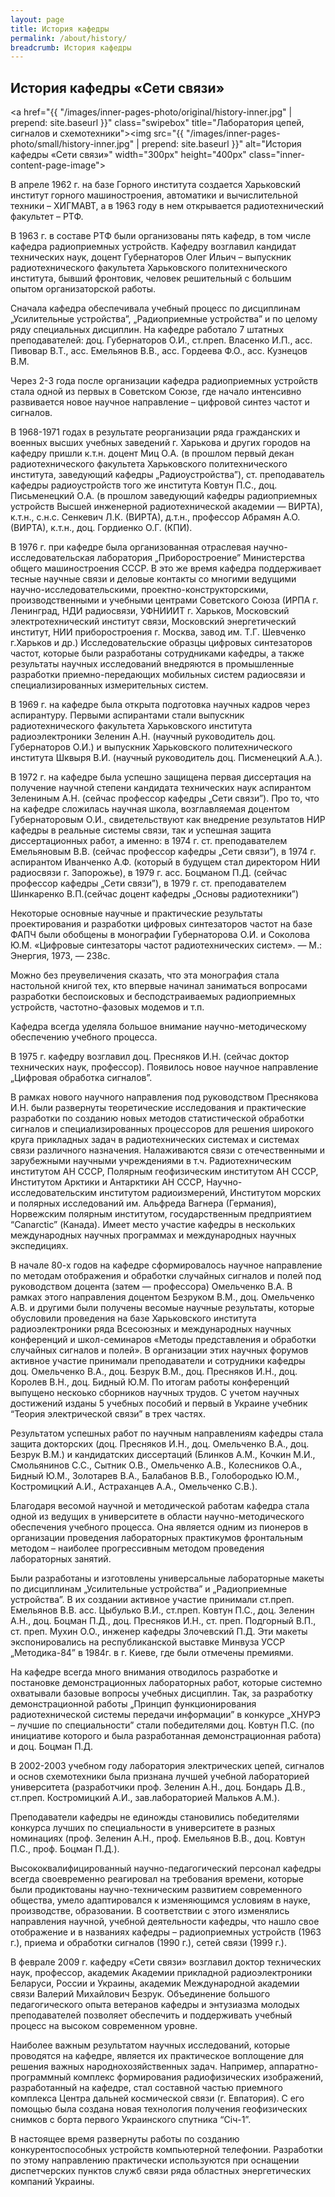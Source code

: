 ```yaml
---
layout: page
title: История кафедры
permalink: /about/history/
breadcrumb: История кафедры
---
```

## История кафедры «Сети связи»

<a href="{{ "/images/inner-pages-photo/original/history-inner.jpg" | prepend: site.baseurl }}" class="swipebox" title="Лаборатория цепей, сигналов и схемотехники"><img src="{{ "/images/inner-pages-photo/small/history-inner.jpg" | prepend: site.baseurl }}" alt="История кафедры «Сети связи»" width="300px" height="400px" class="inner-content-page-image"></a>

В апреле 1962 г. на базе Горного института создается Харьковский институт горного машиностроения, автоматики и вычислительной техники – ХИГМАВТ, а в 1963 году в нем открывается радиотехнический факультет – РТФ.

В 1963 г. в составе РТФ были организованы пять кафедр, в том числе кафедра радиоприемных устройств. Кафедру возглавил кандидат технических наук, доцент Губернаторов Олег Ильич – выпускник радиотехнического факультета Харьковского политехнического института, бывший фронтовик, человек решительный с большим опытом организаторской работы.

Сначала кафедра обеспечивала учебный процесс по дисциплинам „Усилительные устройства”, „Радиоприемные устройства” и по целому ряду специальных дисциплин. На кафедре работало 7 штатных преподавателей: доц. Губернаторов О.И., ст.преп. Власенко И.П., асс. Пивовар В.Т., асс. Емельянов В.В., асс. Гордеева Ф.О., асс. Кузнецов В.М.

Через 2-3 года после организации кафедра радиоприемных устройств стала одной из первых в Советском Союзе, где начало интенсивно развивается новое научное направление – цифровой синтез частот и сигналов.

В 1968-1971 годах в результате реорганизации ряда гражданских и военных высших учебных заведений г. Харькова и других городов на кафедру пришли к.т.н. доцент Миц О.А. (в прошлом первый декан радиотехнического факультета Харьковского политехнического института, заведующий кафедры „Радиоустройства”), ст. преподаватель кафедры радиоустройств того же института Ковтун П.С., доц. Письменецкий О.А. (в прошлом заведующий кафедры радиоприемных устройств Высшей инженерной радиотехнической академии — ВИРТА), к.т.н., с.н.с. Сенкевич Л.К. (ВИРТА), д.т.н., профессор Абрамян А.О. (ВИРТА), к.т.н., доц. Гордиенко О.Г. (КПИ).

В 1976 г. при кафедре была организованная отраслевая научно-исследовательская лаборатория „Приборостроение” Министерства общего машиностроения СССР. В это же время кафедра поддерживает тесные научные связи и деловые контакты со многими ведущими научно-исследовательскими, проектно-конструкторскими, производственными и учебными центрами Советского Союза (ИРПА г. Ленинград, НДИ радиосвязи, УФНИИИТ г. Харьков, Московский электротехнический институт связи, Московский энергетический институт, НИИ приборостроения г. Москва, завод им. Т.Г. Шевченко г.Харьков и др.)
Исследовательские образцы цифровых синтезаторов частот, которые были разработаны сотрудниками кафедры, а также результаты научных исследований внедряются в промышленные разработки приемно-передающих мобильных систем радиосвязи и специализированных измерительных систем.

В 1969 г. на кафедре была открыта подготовка научных кадров через аспирантуру. Первыми аспирантами стали выпускник радиотехнического факультета Харьковского института радиоэлектроники Зеленин А.Н. (научный руководитель доц. Губернаторов О.И.) и выпускник Харьковского политехнического института Шквыря В.И. (научный руководитель доц. Писменецкий А.А.).

В 1972 г. на кафедре была успешно защищена первая диссертация на получение научной степени кандидата технических наук аспирантом Зелениным А.Н. (сейчас профессор кафедры „Сети связи”). Про то, что на кафедре сложилась научная школа, возглавляемая доцентом Губернаторовым О.И., свидетельствуют как внедрение результатов НИР кафедры в реальные системы связи, так и успешная защита диссертационных работ, а именно: в 1974 г. ст. преподавателем Емельяновым В.В. (сейчас профессор кафедры „Сети связи”), в 1974 г. аспирантом Иванченко А.Ф. (который в будущем стал директором НИИ радиосвязи г. Запорожье), в 1979 г. асс. Боцманом П.Д. (сейчас профессор кафедры „Сети связи”), в 1979 г. ст. преподавателем Шинкаренко В.П.(сейчас доцент кафедры „Основы радиотехники”)

Некоторые основные научные и практические результаты проектирования и разработки цифровых синтезаторов частот на базе ФАПЧ были обобщены в монографии Губернаторова О.И. и Соколова Ю.М. «Цифровые синтезаторы частот радиотехнических систем». — М.: Энергия, 1973, — 238с.

Можно без преувеличения сказать, что эта монография стала настольной книгой тех, кто впервые начинал заниматься вопросами разработки беспоисковых и бесподстраиваемых радиоприемных устройств,  частотно-фазовых модемов и т.п.

Кафедра всегда уделяла большое внимание научно-методическому обеспечению учебного процесса.

В 1975 г. кафедру возглавил доц. Пресняков И.Н. (сейчас доктор технических наук, профессор). Появилось новое научное направление „Цифровая обработка сигналов”.

В рамках нового научного направления под руководством Преснякова И.Н. были развернуты теоретические исследования и практические разработки по созданию новых методов статистической обработки сигналов и специализированных процессоров для решения широкого круга прикладных задач в радиотехнических системах и системах связи различного назначения. Налаживаются связи с отечественными и зарубежными научными учреждениями в т.ч. Радиотехническим институтом АН СССР, Полярным геофизическим институтом АН СССР, Институтом Арктики и Антарктики АН СССР, Научно-исследовательским институтом радиоизмерений, Институтом морских и полярных исследований им. Альфреда Вагнера (Германия), Норвежским полярным институтом, государственным предприятием “Canarctic” (Канада). Имеет место участие кафедры в нескольких международных научных программах и международных научных экспедициях. 

В начале 80-х годов на кафедре сформировалось научное направление по методам отображения и обработки случайных сигналов и полей под руководством доцента (затем — профессора) Омельченко В.А. В рамках этого направления доцентом Безруком В.М., доц. Омельченко А.В. и другими были получены весомые научные результаты, которые обусловили проведения на базе Харьковского института радиоэлектроники ряда Всесоюзных и международных научных конференций и школ-семинаров «Методы представления и обработки случайных сигналов и полей». В организации этих научных форумов активное участие принимали преподаватели и сотрудники кафедры доц. Омельченко В.А., доц. Безрук В.М., доц. Пресняков И.Н., доц. Королев В.Н., доц. Бидный Ю.М. По итогам работы конференций выпущено нескоько сборников научных трудов. С учетом научных достижений изданы 5 учебных пособий и первый в Украине учебник “Теория электрической связи” в трех частях.

Результатом успешных работ по научным направлениям кафедры стала защита докторских (доц. Пресняков И.Н., доц. Омельченко В.А., доц. Безрук В.М.) и кандидатских диссертаций (Блинков А.М., Кочкин М.И., Смольянинов С.С., Сытник О.В., Омельченко А.В., Колесников О.А., Бидный Ю.М., Золотарев В.А., Балабанов В.В., Голобородько Ю.М., Костромицкий А.И., Астраханцев А.А., Омельченко С.В.).

Благодаря весомой научной и методической работам кафедра стала одной из ведущих в университете в области научно-методического обеспечения учебного процесса. Она является одним из пионеров в организации проведения лабораторных практикумов фронтальным методом – наиболее прогрессивным методом проведения лабораторных занятий.

Были разработаны и изготовлены универсальные лабораторные макеты по дисциплинам „Усилительные устройства” и „Радиоприемные устройства”. В их создании активное участие принимали ст.преп. Емельянов В.В. асс. Цыбулько В.И., ст.преп. Ковтун П.С., доц. Зеленин А.Н., доц. Боцман П.Д., доц. Пресняков И.Н., ст. преп. Подгорный В.П., ст. преп. Мухин О.О., инженер кафедры Злочевский П.Д. Эти макеты экспонировались на республиканской выставке Минвуза УССР „Методика-84” в 1984г. в г. Киеве, где были отмечены премиями.

На кафедре всегда много внимания отводилось разработке и постановке демонстрационных лабораторных работ, которые системно охватывали базовые вопросы учебных дисциплин. Так, за разработку демонстрационной работы „Принцип функционирования радиотехнической системы передачи информации” в конкурсе „ХНУРЭ – лучшие по специальности” стали победителями доц. Ковтун П.С. (по инициативе которого и была разработанная демонстрационная работа) и доц. Боцман П.Д.

В 2002-2003 учебном году лаборатория электрических цепей, сигналов и основ схемотехники была признана лучшей учебной лабораторией университета (разработчики проф. Зеленин А.Н., доц. Бондарь Д.В., ст.преп. Костромицкий А.И., зав.лабораторией Мальков А.М.).

Преподаватели кафедры не единожды становились победителями конкурса лучших по специальности в университете в разных номинациях (проф. Зеленин А.Н., проф. Емельянов В.В., доц. Ковтун П.С., проф. Боцман П.Д.).

Высококвалифицированный научно-педагогический персонал кафедры всегда своевременно реагировал на требования времени, которые были продиктованы научно-техническим развитием современного общества, умело адаптировался к изменяющимся условиям в науке, производстве, образовании. В соответствии с этого изменялись направления научной, учебной деятельности кафедры, что нашло свое отображение и в названиях кафедры – радиоприемных устройств (1963 г.), приема и обработки сигналов (1990 г.), сетей связи (1999 г.).

В феврале 2009 г. кафедру «Сети связи» возглавил доктор технических наук, профессор, академик Академии прикладной радиоэлектроники Беларуси, России и Украины, академик Международной академии связи Валерий Михайлович Безрук.
Объединение большого педагогического опыта ветеранов кафедры и энтузиазма молодых преподавателей позволяет обеспечить и поддерживать учебный процесс на высоком современном уровне.

Наиболее важным результатом научных исследований, которые проводятся на кафедре, является их практическое воплощение для решения важных народнохозяйственных задач. Например, аппаратно-программный комплекс формирования радиофизических изображений, разработанный на кафедре, стал составной частью приемного комплекса Центра дальней космической связи (г. Евпатория). С его помощью была создана новая технология получения геофизических снимков с борта первого Украинского спутника “Січ-1”.

В настоящее время развернуты работы по созданию конкурентоспособных устройств компьютерной телефонии. Разработки по этому направлению  практически используются при оснащении диспетчерских пунктов служб связи ряда областных энергетических компаний Украины.